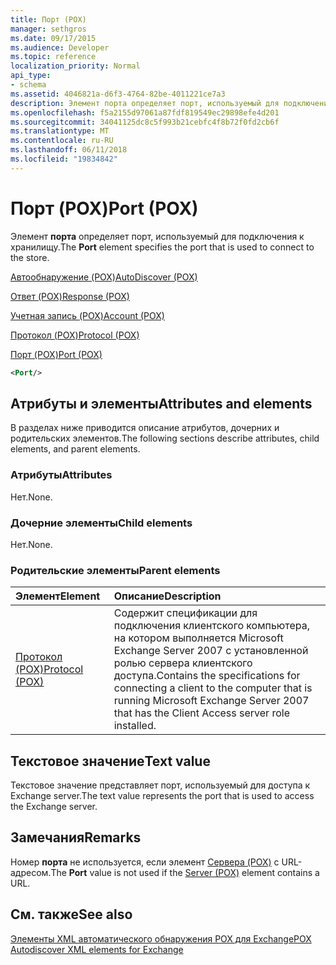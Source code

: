 ```yaml
---
title: Порт (POX)
manager: sethgros
ms.date: 09/17/2015
ms.audience: Developer
ms.topic: reference
localization_priority: Normal
api_type:
- schema
ms.assetid: 4046821a-d6f3-4764-82be-4011221ce7a3
description: Элемент порта определяет порт, используемый для подключения к хранилищу.
ms.openlocfilehash: f5a2155d97061a87fdf819549ec29898efe4d201
ms.sourcegitcommit: 34041125dc8c5f993b21cebfc4f8b72f0fd2cb6f
ms.translationtype: MT
ms.contentlocale: ru-RU
ms.lasthandoff: 06/11/2018
ms.locfileid: "19834842"
---
```

# <a name="port-pox"></a><span data-ttu-id="5b7c9-103">Порт (POX)</span><span class="sxs-lookup"><span data-stu-id="5b7c9-103">Port (POX)</span></span>

<span data-ttu-id="5b7c9-104">Элемент **порта** определяет порт, используемый для подключения к хранилищу.</span><span class="sxs-lookup"><span data-stu-id="5b7c9-104">The **Port** element specifies the port that is used to connect to the store.</span></span> 
  
[<span data-ttu-id="5b7c9-105">Автообнаружение (POX)</span><span class="sxs-lookup"><span data-stu-id="5b7c9-105">AutoDiscover (POX)</span></span>](autodiscover-pox.md)
  
[<span data-ttu-id="5b7c9-106">Ответ (POX)</span><span class="sxs-lookup"><span data-stu-id="5b7c9-106">Response (POX)</span></span>](response-pox.md)
  
[<span data-ttu-id="5b7c9-107">Учетная запись (POX)</span><span class="sxs-lookup"><span data-stu-id="5b7c9-107">Account (POX)</span></span>](account-pox.md)
  
[<span data-ttu-id="5b7c9-108">Протокол (POX)</span><span class="sxs-lookup"><span data-stu-id="5b7c9-108">Protocol (POX)</span></span>](protocol-pox.md)
  
[<span data-ttu-id="5b7c9-109">Порт (POX)</span><span class="sxs-lookup"><span data-stu-id="5b7c9-109">Port (POX)</span></span>](port-pox.md)
  
```xml
<Port/>
```

## <a name="attributes-and-elements"></a><span data-ttu-id="5b7c9-110">Атрибуты и элементы</span><span class="sxs-lookup"><span data-stu-id="5b7c9-110">Attributes and elements</span></span>

<span data-ttu-id="5b7c9-111">В разделах ниже приводится описание атрибутов, дочерних и родительских элементов.</span><span class="sxs-lookup"><span data-stu-id="5b7c9-111">The following sections describe attributes, child elements, and parent elements.</span></span>
  
### <a name="attributes"></a><span data-ttu-id="5b7c9-112">Атрибуты</span><span class="sxs-lookup"><span data-stu-id="5b7c9-112">Attributes</span></span>

<span data-ttu-id="5b7c9-113">Нет.</span><span class="sxs-lookup"><span data-stu-id="5b7c9-113">None.</span></span>
  
### <a name="child-elements"></a><span data-ttu-id="5b7c9-114">Дочерние элементы</span><span class="sxs-lookup"><span data-stu-id="5b7c9-114">Child elements</span></span>

<span data-ttu-id="5b7c9-115">Нет.</span><span class="sxs-lookup"><span data-stu-id="5b7c9-115">None.</span></span>
  
### <a name="parent-elements"></a><span data-ttu-id="5b7c9-116">Родительские элементы</span><span class="sxs-lookup"><span data-stu-id="5b7c9-116">Parent elements</span></span>

|<span data-ttu-id="5b7c9-117">**Элемент**</span><span class="sxs-lookup"><span data-stu-id="5b7c9-117">**Element**</span></span>|<span data-ttu-id="5b7c9-118">**Описание**</span><span class="sxs-lookup"><span data-stu-id="5b7c9-118">**Description**</span></span>|
|:-----|:-----|
|[<span data-ttu-id="5b7c9-119">Протокол (POX)</span><span class="sxs-lookup"><span data-stu-id="5b7c9-119">Protocol (POX)</span></span>](protocol-pox.md) <br/> |<span data-ttu-id="5b7c9-120">Содержит спецификации для подключения клиентского компьютера, на котором выполняется Microsoft Exchange Server 2007 с установленной ролью сервера клиентского доступа.</span><span class="sxs-lookup"><span data-stu-id="5b7c9-120">Contains the specifications for connecting a client to the computer that is running Microsoft Exchange Server 2007 that has the Client Access server role installed.</span></span>  <br/> |
   
## <a name="text-value"></a><span data-ttu-id="5b7c9-121">Текстовое значение</span><span class="sxs-lookup"><span data-stu-id="5b7c9-121">Text value</span></span>

<span data-ttu-id="5b7c9-122">Текстовое значение представляет порт, используемый для доступа к Exchange server.</span><span class="sxs-lookup"><span data-stu-id="5b7c9-122">The text value represents the port that is used to access the Exchange server.</span></span>
  
## <a name="remarks"></a><span data-ttu-id="5b7c9-123">Замечания</span><span class="sxs-lookup"><span data-stu-id="5b7c9-123">Remarks</span></span>

<span data-ttu-id="5b7c9-124">Номер **порта** не используется, если элемент [Сервера (POX)](server-pox.md) с URL-адресом.</span><span class="sxs-lookup"><span data-stu-id="5b7c9-124">The **Port** value is not used if the [Server (POX)](server-pox.md) element contains a URL.</span></span> 
  
## <a name="see-also"></a><span data-ttu-id="5b7c9-125">См. также</span><span class="sxs-lookup"><span data-stu-id="5b7c9-125">See also</span></span>



[<span data-ttu-id="5b7c9-126">Элементы XML автоматического обнаружения POX для Exchange</span><span class="sxs-lookup"><span data-stu-id="5b7c9-126">POX Autodiscover XML elements for Exchange</span></span>](pox-autodiscover-xml-elements-for-exchange.md)

